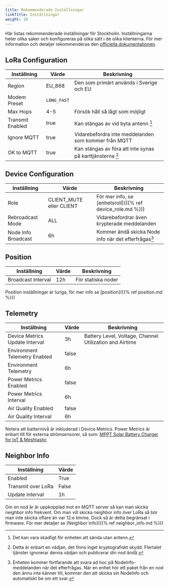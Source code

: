 ```yaml
---
title: Rekommenderade Inställningar
linkTitle: Inställningar
weight: 10
---
```

Här listas rekommenderade inställningar för Stockholm. Inställningarna heter olika saker och konfigureras på olika sätt i de olika klienterna. För mer information och detaljer rekommenderas den [officiella dokumentationen](https://meshtastic.org/docs/configuration/).

## LoRa Configuration

| Inställning      | Värde       | Beskrivning |
|------------------|-------------|-------------|
| Region           | EU_868      | Den som primärt används i Sverige och EU |
| Modem Preset     | `LONG_FAST` |             |
| Max Hops         | 4-5         | Försök håll så lågt som möjligt |
| Transmit Enabled | true        | Kan stängas av vid byta antenn [^1] |
| Ignore MQTT      | true        | Vidarebefordra inte meddelanden som kommer från MQTT |
| OK to MQTT       | true        | Kan stängas av föra att inte synas på karttjänsterna [^2] |


[^1]: Det kan vara skadligt för enheten att sända utan antenn.
[^2]: Detta är enbart en vädjan, det finns inget kryptografiskt skydd. Flertalet tjänster ignorerar denna vädjan och publicerar din nod ändå. 

## Device Configuration

| Inställning         | Värde                      | Beskrivning |
|---------------------|----------------------------|-------------|
| Role                | CLIENT_MUTE eller CLIENT   | För mer info, se [enhetsroll]({{% ref device_role.md %}}) |
| Rebroadcast Mode    | ALL                        | Vidarebefordrar även krypterade meddelanden                |
| Node Info Broadcast | 6h                         | Kommer ändå skicka Node info när det efterfrågas[^3]       |

[^3]: Enheten kommer fortfarande att svara ad hoc på NodeInfo-meddelanden när det efterfrågas. 
När en enhet hör ett paket från en nod den ännu inte känner till, kommer den att skicka sin NodeInfo och automatiskt be om ett svar.

## Position
| Inställning         | Värde | Beskrivning        |
|---------------------|-------|--------------------|
| Broadcast Interval  | 12h   | För statiska noder |

Position inställningar är luriga, för mer info se [position]({{% ref position.md %}})


## Telemetry
| Inställning                    | Värde    | Beskrivning        |
|--------------------------------|----------|--------------------|
| Device Metrics Update Interval | 3h       | Battery Level, Voltage, Channel Utilization and Airtime |
| Environment Telemetry Enabled  | false    | 
| Environment Telemetry          | 6h       |
| Power Metrics Enabled          | false    |
| Power Metrics Interval         | 6h       |
| Air Quality Enabled            | false    |
| Air Quality Interval           | 6h       |


Notera att batterinivå är inkluderad i Device Metrics. Power Metrics är enbart till för externa strömsensorer, så som: [MPPT Solar Battery Charger for IoT & Meshtastic](https://www.etsy.com/listing/1609406536/mppt-solar-battery-charger-for-iot)




## Neighbor Info
| Inställning         | Värde    |
|---------------------|----------|
| Enabled             | True     |
| Transmit over LoRa  | False    |
| Update interval     | 1h       |

Om en nod är är uppkopplad mot en MQTT server så kan man skicka neighbor info frekvent.
Om man vill skicka neighbor info över LoRa så bör man inte skicka oftare än var 12:e timme. Dock så är detta begränsat i firmware. För mer detaljer se [Neighbor Info]({{% ref neighbor_info.md %}})